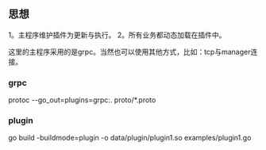 
## 思想
1。主程序维护插件为更新与执行。
2。所有业务都动态加载在插件中。

这里的主程序采用的是grpc。当然也可以使用其他方式，比如：tcp与manager连接。

### grpc
protoc --go_out=plugins=grpc:. proto/*.proto

### plugin

go build -buildmode=plugin -o data/plugin/plugin1.so examples/plugin1.go

